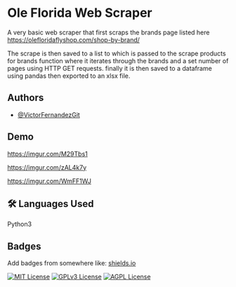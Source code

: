 
# Ole Florida Web Scraper 

A very basic web scraper that first scraps the brands page listed here
https://olefloridaflyshop.com/shop-by-brand/

The scrape is then saved to a list to which is passed to the scrape products for brands function where it iterates through the brands and a set number of pages using HTTP GET requests.
finally it is then saved to a dataframe using pandas then exported to an xlsx file.

## Authors

- [@VictorFernandezGit](https://www.github.com/octokatherine)


## Demo

https://imgur.com/M29Tbs1

https://imgur.com/zAL4k7y

https://imgur.com/WmFF1WJ
## 🛠 Languages Used
Python3


## Badges

Add badges from somewhere like: [shields.io](https://shields.io/)

[![MIT License](https://img.shields.io/badge/License-MIT-green.svg)](https://choosealicense.com/licenses/mit/)
[![GPLv3 License](https://img.shields.io/badge/License-GPL%20v3-yellow.svg)](https://opensource.org/licenses/)
[![AGPL License](https://img.shields.io/badge/license-AGPL-blue.svg)](http://www.gnu.org/licenses/agpl-3.0)

